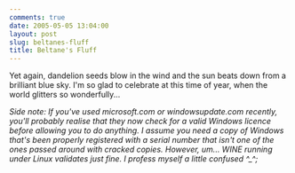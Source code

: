 ```yaml
---
comments: true
date: 2005-05-05 13:04:00
layout: post
slug: beltanes-fluff
title: Beltane's Fluff
---
```


Yet again, dandelion seeds blow in the wind and the sun beats down from a brilliant blue sky.  I'm so glad to celebrate at this time of year, when the world glitters so wonderfully...  

*Side note:  If you've used microsoft.com or windowsupdate.com recently, you'll probably realise that they now check for a valid Windows licence before allowing you to do anything.  I assume you need a copy of Windows that's been properly registered with a serial number that isn't one of the ones passed around with cracked copies.  However, um...  WINE running under Linux validates just fine.  I profess myself a little confused ^_^;*
